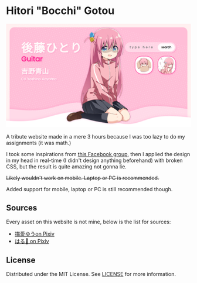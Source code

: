 # Hitori "Bocchi" Gotou

<img src="assets/thumbnail.png?raw=true" alt="Preview">

A tribute website made in a mere 3 hours because I was too lazy to do my assignments (it was math.)

I took some inspirations from [this Facebook group](https://www.facebook.com/groups/gfxindonesiamaker),
then I applied the design in my head in real-time (I didn't design anything beforehand) with broken CSS,
but the result is quite amazing not gonna lie.

~~Likely wouldn't work on mobile. Laptop or PC is recommended.~~

Added support for mobile, laptop or PC is still recommended though.

## Sources

Every asset on this website is not mine, below is the list for sources:

- [描愛ゆうon Pixiv](https://www.pixiv.net/en/artworks/102250218)
- [はる🌸 on Pixiv](https://www.pixiv.net/en/artworks/102272919)

## License

Distributed under the MIT License. See [LICENSE](LICENSE) for more information.
